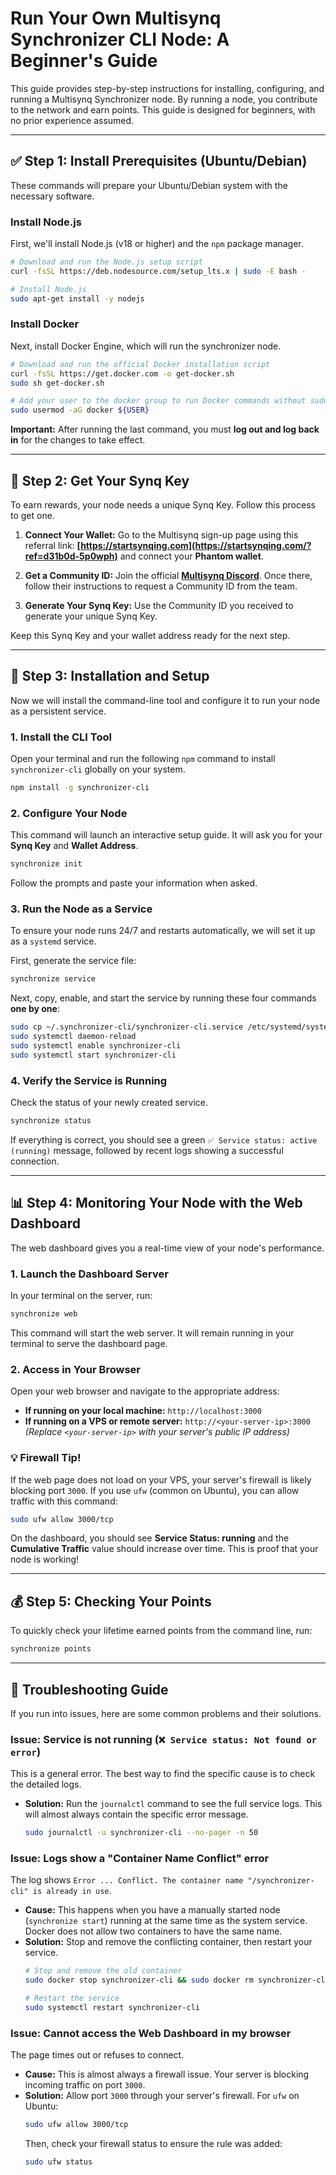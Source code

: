 # Run Your Own Multisynq Synchronizer CLI Node: A Beginner's Guide

This guide provides step-by-step instructions for installing, configuring, and running a Multisynq Synchronizer node. By running a node, you contribute to the network and earn points. This guide is designed for beginners, with no prior experience assumed.

---

## ✅ Step 1: Install Prerequisites (Ubuntu/Debian)

These commands will prepare your Ubuntu/Debian system with the necessary software.

### Install Node.js

First, we'll install Node.js (v18 or higher) and the `npm` package manager.

```bash
# Download and run the Node.js setup script
curl -fsSL https://deb.nodesource.com/setup_lts.x | sudo -E bash -

# Install Node.js
sudo apt-get install -y nodejs
```

### Install Docker

Next, install Docker Engine, which will run the synchronizer node.

```bash
# Download and run the official Docker installation script
curl -fsSL https://get.docker.com -o get-docker.sh
sudo sh get-docker.sh

# Add your user to the docker group to run Docker commands without sudo
sudo usermod -aG docker ${USER}
```

**Important:** After running the last command, you must **log out and log back in** for the changes to take effect.

---

## 🔑 Step 2: Get Your Synq Key

To earn rewards, your node needs a unique Synq Key. Follow this process to get one.

1.  **Connect Your Wallet:** Go to the Multisynq sign-up page using this referral link: **[https://startsynqing.com](https://startsynqing.com/?ref=d31b0d-5p0wph)** and connect your **Phantom wallet**.

2.  **Get a Community ID:** Join the official **[Multisynq Discord](https://discord.gg/multisynq)**. Once there, follow their instructions to request a Community ID from the team.

3.  **Generate Your Synq Key:** Use the Community ID you received to generate your unique Synq Key.

Keep this Synq Key and your wallet address ready for the next step.

---

## 🚀 Step 3: Installation and Setup

Now we will install the command-line tool and configure it to run your node as a persistent service.

### 1. Install the CLI Tool

Open your terminal and run the following `npm` command to install `synchronizer-cli` globally on your system.

```bash
npm install -g synchronizer-cli
```

### 2. Configure Your Node

This command will launch an interactive setup guide. It will ask you for your **Synq Key** and **Wallet Address**.

```bash
synchronize init
```

Follow the prompts and paste your information when asked.

### 3. Run the Node as a Service

To ensure your node runs 24/7 and restarts automatically, we will set it up as a `systemd` service.

First, generate the service file:

```bash
synchronize service
```

Next, copy, enable, and start the service by running these four commands **one by one**:

```bash
sudo cp ~/.synchronizer-cli/synchronizer-cli.service /etc/systemd/system/
sudo systemctl daemon-reload
sudo systemctl enable synchronizer-cli
sudo systemctl start synchronizer-cli
```

### 4. Verify the Service is Running

Check the status of your newly created service.

```bash
synchronize status
```

If everything is correct, you should see a green `✅ Service status: active (running)` message, followed by recent logs showing a successful connection.

---

## 📊 Step 4: Monitoring Your Node with the Web Dashboard

The web dashboard gives you a real-time view of your node's performance.

### 1. Launch the Dashboard Server

In your terminal on the server, run:

```bash
synchronize web
```

This command will start the web server. It will remain running in your terminal to serve the dashboard page.

### 2. Access in Your Browser

Open your web browser and navigate to the appropriate address:

  * **If running on your local machine:** `http://localhost:3000`
  * **If running on a VPS or remote server:** `http://<your-server-ip>:3000`  
    *(Replace `<your-server-ip>` with your server's public IP address)*

### 💡 Firewall Tip!

If the web page does not load on your VPS, your server's firewall is likely blocking port `3000`. If you use `ufw` (common on Ubuntu), you can allow traffic with this command:

```bash
sudo ufw allow 3000/tcp
```

On the dashboard, you should see **Service Status: running** and the **Cumulative Traffic** value should increase over time. This is proof that your node is working!

---

## 💰 Step 5: Checking Your Points

To quickly check your lifetime earned points from the command line, run:

```bash
synchronize points
```

---

## 🔧 Troubleshooting Guide

If you run into issues, here are some common problems and their solutions.

### Issue: Service is not running (`❌ Service status: Not found or error`)

This is a general error. The best way to find the specific cause is to check the detailed logs.

  * **Solution:** Run the `journalctl` command to see the full service logs. This will almost always contain the specific error message.
    ```bash
    sudo journalctl -u synchronizer-cli --no-pager -n 50
    ```

### Issue: Logs show a "Container Name Conflict" error

The log shows `Error ... Conflict. The container name "/synchronizer-cli" is already in use`.

  * **Cause:** This happens when you have a manually started node (`synchronize start`) running at the same time as the system service. Docker does not allow two containers to have the same name.
  * **Solution:** Stop and remove the conflicting container, then restart your service.
    ```bash
    # Stop and remove the old container
    sudo docker stop synchronizer-cli && sudo docker rm synchronizer-cli

    # Restart the service
    sudo systemctl restart synchronizer-cli
    ```

### Issue: Cannot access the Web Dashboard in my browser

The page times out or refuses to connect.

  * **Cause:** This is almost always a firewall issue. Your server is blocking incoming traffic on port `3000`.
  * **Solution:** Allow port `3000` through your server's firewall. For `ufw` on Ubuntu:
    ```bash
    sudo ufw allow 3000/tcp
    ```
    Then, check your firewall status to ensure the rule was added:
    ```bash
    sudo ufw status
    ```
